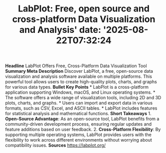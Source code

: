 ﻿---
title: "LabPlot: Free, open source and cross-platform Data Visualization and Analysis'
date: '2025-08-22T07:32:24"
category: "Markets"
summary: ""
slug: "labplot free open source and crossplatform data visualizatio"
source_urls:
  - "https://labplot.org/"
seo:
  title: "LabPlot: Free, open source and cross-platform Data Visualization and Analysis | Hash n Hedge'
  description: '"
  keywords: ["news", "markets", "brief"]
---
**Headline** LabPlot Offers Free, Cross-Platform Data Visualization Tool  **Summary Meta Description** Discover LabPlot, a free, open-source data visualization and analysis software available on multiple platforms. This powerful tool allows users to create high-quality plots, charts, and graphs for various data types.  **Bullet Key Points**  * LabPlot is a cross-platform application supporting Windows, macOS, and Linux operating systems. * The software offers a wide range of visualization tools, including 2D and 3D plots, charts, and graphs. * Users can import and export data in various formats, such as CSV, Excel, and ASCII tables. * LabPlot includes features for statistical analysis and mathematical functions.  **Short Takeaways**  1. **Open-Source Advantage**: As an open-source tool, LabPlot benefits from a community-driven development process, ensuring regular updates and feature additions based on user feedback. 2. **Cross-Platform Flexibility**: By supporting multiple operating systems, LabPlot provides users with the flexibility to work across different environments without worrying about compatibility issues.  **Sources** https://labplot.org/ 
